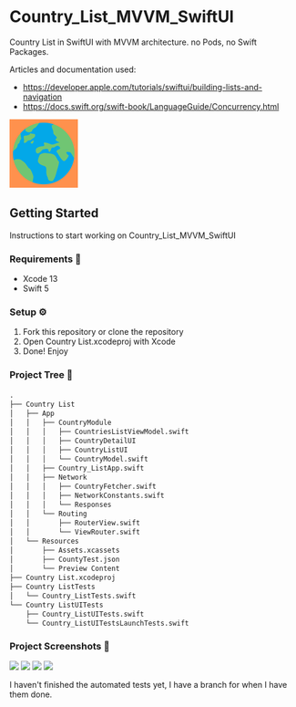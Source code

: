 # Country_List_MVVM_SwiftUI
Country List in SwiftUI with MVVM architecture. no Pods, no Swift Packages.

Articles and documentation used:
- https://developer.apple.com/tutorials/swiftui/building-lists-and-navigation
- https://docs.swift.org/swift-book/LanguageGuide/Concurrency.html

![icon](https://raw.githubusercontent.com/mattiaa95/Country_List_MVVM_SwiftUI/main/Country%20List/Resources/Assets.xcassets/AppIcon.appiconset/120.png)


## Getting Started

Instructions to start working on Country_List_MVVM_SwiftUI

### Requirements 🚧

- Xcode 13
- Swift 5

### Setup ⚙

1. Fork this repository or clone the repository
2. Open Country List.xcodeproj with Xcode
3. Done! Enjoy

### Project Tree 📁

```
.
├── Country List
│   ├── App
│   │   ├── CountryModule
│   │   │   ├── CountriesListViewModel.swift
│   │   │   ├── CountryDetailUI
│   │   │   ├── CountryListUI
│   │   │   └── CountryModel.swift
│   │   ├── Country_ListApp.swift
│   │   ├── Network
│   │   │   ├── CountryFetcher.swift
│   │   │   ├── NetworkConstants.swift
│   │   │   └── Responses
│   │   └── Routing
│   │       ├── RouterView.swift
│   │       └── ViewRouter.swift
│   └── Resources
│       ├── Assets.xcassets
│       ├── CountyTest.json
│       └── Preview Content
├── Country List.xcodeproj
├── Country ListTests
│   └── Country_ListTests.swift
└── Country ListUITests
    ├── Country_ListUITests.swift
    └── Country_ListUITestsLaunchTests.swift
```

### Project Screenshots 📱
<img src="https://user-images.githubusercontent.com/11006805/178108266-be815077-e744-432d-b6ac-f9e10e5a9a11.png" width="150"> <img src="https://user-images.githubusercontent.com/11006805/178108268-5b8a64b0-f397-438c-a52c-f5ba8fb28004.png" width="150"> <img src="https://user-images.githubusercontent.com/11006805/178108264-ae888115-adee-4726-b100-37f7333acfdc.png" width="150"> <img src="https://user-images.githubusercontent.com/11006805/178108269-642f49fa-6d23-4465-bb37-d6a9978e7407.png" width="150">

I haven't finished the automated tests yet, I have a branch for when I have them done.
